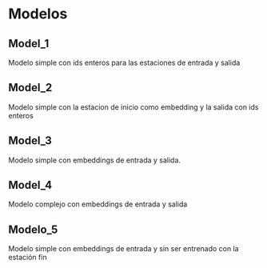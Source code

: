 # Modelos
## Model_1
Modelo simple con ids enteros para las estaciones de entrada y salida

## Model_2
Modelo simple con la estacion de inicio como embedding y la salida con ids enteros

## Model_3
Modelo simple con embeddings de entrada y salida.

## Model_4
Modelo complejo con embeddings de entrada y salida

## Modelo_5
Modelo simple con embeddings de entrada y sin ser entrenado con la estación fin